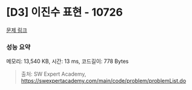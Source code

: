 # [D3] 이진수 표현 - 10726 

[문제 링크](https://swexpertacademy.com/main/code/problem/problemDetail.do?contestProbId=AXRSXf_a9qsDFAXS) 

### 성능 요약

메모리: 13,540 KB, 시간: 13 ms, 코드길이: 778 Bytes



> 출처: SW Expert Academy, https://swexpertacademy.com/main/code/problem/problemList.do